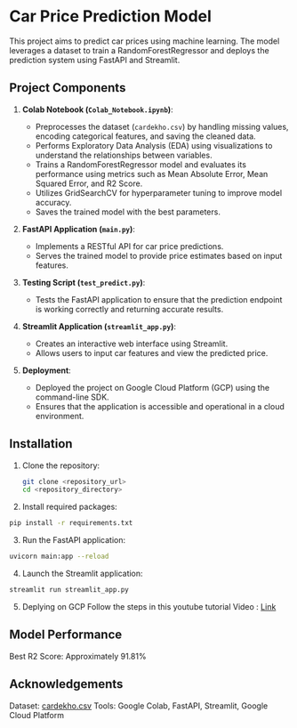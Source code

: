 # Car Price Prediction Model

This project aims to predict car prices using machine learning. The model leverages a dataset to train a RandomForestRegressor and deploys the prediction system using FastAPI and Streamlit.

## Project Components

1. **Colab Notebook (`Colab_Notebook.ipynb`)**:
   - Preprocesses the dataset (`cardekho.csv`) by handling missing values, encoding categorical features, and saving the cleaned data.
   - Performs Exploratory Data Analysis (EDA) using visualizations to understand the relationships between variables.
   - Trains a RandomForestRegressor model and evaluates its performance using metrics such as Mean Absolute Error, Mean Squared Error, and R2 Score.
   - Utilizes GridSearchCV for hyperparameter tuning to improve model accuracy.
   - Saves the trained model with the best parameters.

2. **FastAPI Application (`main.py`)**:
   - Implements a RESTful API for car price predictions.
   - Serves the trained model to provide price estimates based on input features.

3. **Testing Script (`test_predict.py`)**:
   - Tests the FastAPI application to ensure that the prediction endpoint is working correctly and returning accurate results.

4. **Streamlit Application (`streamlit_app.py`)**:
   - Creates an interactive web interface using Streamlit.
   - Allows users to input car features and view the predicted price.

5. **Deployment**:
   - Deployed the project on Google Cloud Platform (GCP) using the command-line SDK.
   - Ensures that the application is accessible and operational in a cloud environment.

## Installation

1. Clone the repository:
   ```bash
   git clone <repository_url>
   cd <repository_directory>
   ```
2. Install required packages:
```bash
pip install -r requirements.txt
```

3. Run the FastAPI application:
```bash
uvicorn main:app --reload
```

4. Launch the Streamlit application:
```bash
streamlit run streamlit_app.py
```
5. Deplying on GCP
Follow the steps in this youtube tutorial Video : <a href="https://www.youtube.com/watch?v=xcODUk0o6tU"> Link </a>

## Model Performance
Best R2 Score: Approximately 91.81%

## Acknowledgements
Dataset: <a href="https://www.kaggle.com/datasets/sukhmandeepsinghbrar/car-price-prediction-dataset?select=cardekho.csv">cardekho.csv</a>
Tools: Google Colab, FastAPI, Streamlit, Google Cloud Platform
